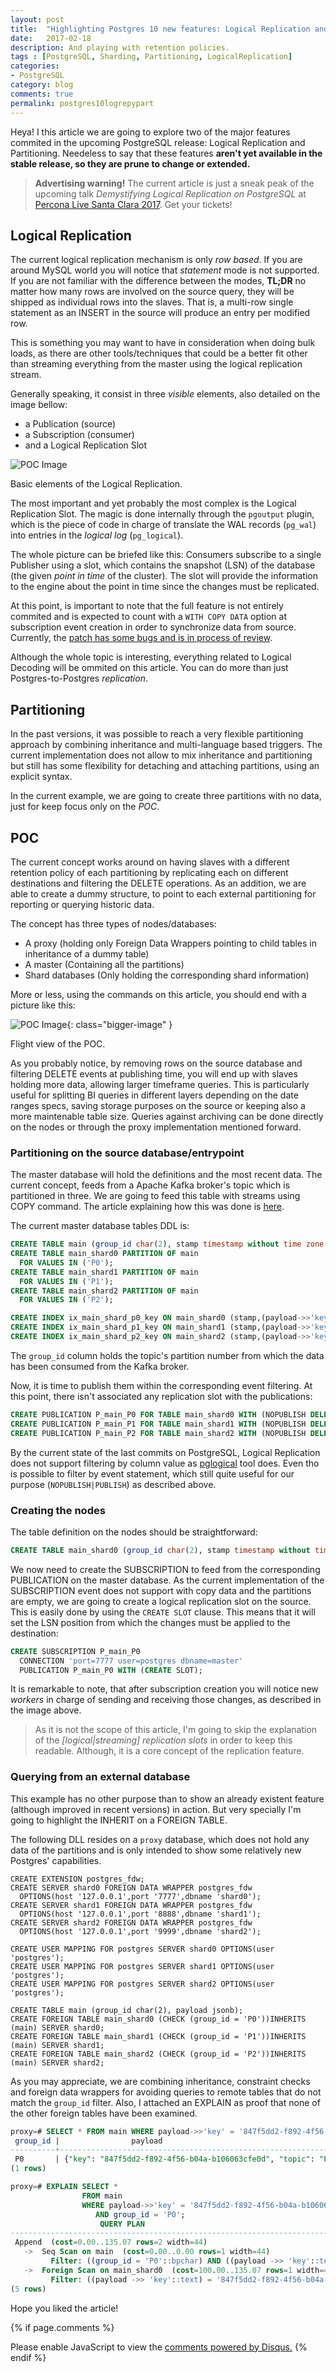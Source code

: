 ```yaml
---
layout: post
title:  "Highlighting Postgres 10 new features: Logical Replication and Partitioning."
date:   2017-02-18
description: And playing with retention policies.
tags : [PostgreSQL, Sharding, Partitioning, LogicalReplication]
categories:
- PostgreSQL
category: blog
comments: true
permalink: postgres10logrepypart
---
```



Heya! I this article we are going to explore two of the major features commited in
the upcoming PostgreSQL release: Logical Replication and Partitioning. Needeless to
say that these features **aren't yet available in the stable release, so they are prune
to change or extended.**

> **Advertising warning!**
> The current article is just a sneak peak of the upcoming talk _Demystifying Logical
Replication on PostgreSQL_ at [Percona Live Santa Clara 2017][4]. Get your tickets!

## Logical Replication

The current logical replication mechanism is only _row based_. If you are around MySQL
world you will notice that _statement_ mode is not supported. If you are not familiar
with the difference between the modes, **TL;DR** no matter how many rows are involved
on the source query, they will be shipped as individual rows into the slaves. That is,
a multi-row single statement as an INSERT in the source will produce an entry per modified
row.

This is something you may want to have in consideration when doing bulk loads, as there
are other tools/techniques that could be a better fit other than streaming everything
from the master using the logical replication stream.

Generally speaking, it consist in three _visible_ elements, also detailed on the image
bellow:

- a Publication  (source)
- a Subscription (consumer)
- and a Logical Replication Slot  

![POC Image][3]
<figcaption class="caption">Basic elements of the Logical Replication.</figcaption>


The most important and yet probably the most complex is the Logical Replication Slot.
The magic is done internally through the `pgoutput` plugin, which is the piece of code in charge
of translate the WAL records (`pg_wal`) into  entries in the _logical log_ (`pg_logical`).

The whole picture can be briefed like this: Consumers subscribe to a single Publisher
using a slot, which contains the snapshot (LSN) of the database (the given _point in time_
of the cluster). The slot will provide the information to the engine about the point in time
since the changes must be replicated.

At this point, is important to note that the full feature is not entirely commited
and is expected to count with a `WITH COPY DATA` option at subscription event creation
in order to synchronize data from source. Currently, the [patch has some bugs and is in process of review][6].

Although the whole topic is interesting, everything related to Logical Decoding will be ommited
on this article. You can do more than just Postgres-to-Postgres _replication_.

## Partitioning

In the past versions, it was possible to reach a very flexible partitioning approach by combining
inheritance and multi-language based triggers. The current implementation does not allow to mix
inheritance and partitioning but still has some flexibility for detaching and attaching partitions,
using an explicit syntax.

In the current example, we are going to create three partitions with no data, just for keep focus
only on the _POC_.


## POC

The current concept works around on having slaves with a different retention policy
of each partitioning by replicating each on different destinations and filtering
the DELETE operations. As an addition, we are able to create a dummy structure,
to point to each external partitioning for reporting or querying historic data.

The concept has three types of nodes/databases:

- A proxy (holding only Foreign Data Wrappers pointing to child tables in inheritance of a dummy table)
- A master (Containing all the partitions)
- Shard databases (Only holding the corresponding shard information)

More or less, using the commands on this article, you should end with a picture like this:

![POC Image][1]{: class="bigger-image" }
<figcaption class="caption">Flight view of the POC.</figcaption>

As you probably notice, by removing rows on the source database and filtering DELETE
events at publishing time, you will end up with slaves holding more data, allowing larger timeframe queries. This is particularly useful for splitting BI queries in different layers depending on the date ranges specs, saving storage purposes on the source or  keeping also a more maintenable table size.
Queries against archiving can be done directly on the nodes or through the proxy implementation
mentioned forward.


### Partitioning on the source database/entrypoint

The master database will hold the definitions and the most recent data. The current concept, feeds
from a Apache Kafka broker's topic which is partitioned in three. We are going to feed this table
with streams using COPY command. The article explaining how this was done is [here][5].

The current master database tables DDL is:

```sql
CREATE TABLE main (group_id char(2), stamp timestamp without time zone DEFAULT now(), payload jsonb) PARTITION BY LIST(group_id);
CREATE TABLE main_shard0 PARTITION OF main
  FOR VALUES IN ('P0');
CREATE TABLE main_shard1 PARTITION OF main
  FOR VALUES IN ('P1');
CREATE TABLE main_shard2 PARTITION OF main
  FOR VALUES IN ('P2');

CREATE INDEX ix_main_shard_p0_key ON main_shard0 (stamp,(payload->>'key'));
CREATE INDEX ix_main_shard_p1_key ON main_shard1 (stamp,(payload->>'key'));
CREATE INDEX ix_main_shard_p2_key ON main_shard2 (stamp,(payload->>'key'));
```

The `group_id` column holds the topic's partition number from which the data has
been consumed from the Kafka broker.  

Now, it is time to publish them within the corresponding event filtering. At this
point, there isn't associated any replication slot with the publications:

```sql
CREATE PUBLICATION P_main_P0 FOR TABLE main_shard0 WITH (NOPUBLISH DELETE);
CREATE PUBLICATION P_main_P1 FOR TABLE main_shard1 WITH (NOPUBLISH DELETE);
CREATE PUBLICATION P_main_P2 FOR TABLE main_shard2 WITH (NOPUBLISH DELETE);
```

By the current state of the last commits on PostgreSQL, Logical Replication does not support
filtering by column value as [pglogical][2] tool does. Even tho is possible to filter by
event statement, which still quite useful for our purpose (`NOPUBLISH|PUBLISH`) as
described above.


### Creating the nodes

The table definition on the nodes should be straightforward:

```sql
CREATE TABLE main_shard0 (group_id char(2), stamp timestamp without time zone, payload jsonb);
```

We now need to create the SUBSCRIPTION to feed from the corresponding PUBLICATION on the master database.
As the current implementation of the SUBSCRIPTION event does not support with copy data and the
partitions are empty, we are going to create a logical replication slot on the source. This is
easily done by using the `CREATE SLOT` clause. This means that it will set the LSN position from
which the changes must be applied to the destination:

```sql
CREATE SUBSCRIPTION P_main_P0
  CONNECTION 'port=7777 user=postgres dbname=master'
  PUBLICATION P_main_P0 WITH (CREATE SLOT);
```

It is remarkable to note, that after subscription creation you will notice new  _workers_ in charge
of sending and receiving those changes, as described in the image above.

> As it is not the scope of this article, I'm going to skip the explanation of the
> _[logical|streaming] replication slots_ in order to keep this readable.
> Although, it is a core concept of the replication feature.


### Querying from an external database

This example has no other purpose than to show an already existent feature (although improved
in recent versions) in action. But very specially I'm going to highlight the INHERIT on a
FOREIGN TABLE.

The following DLL resides on a `proxy` database, which does not hold any data of the partitions
and is only intended to show some relatively new Postgres' capabilities.

```
CREATE EXTENSION postgres_fdw;
CREATE SERVER shard0 FOREIGN DATA WRAPPER postgres_fdw
  OPTIONS(host '127.0.0.1',port '7777',dbname 'shard0');
CREATE SERVER shard1 FOREIGN DATA WRAPPER postgres_fdw
  OPTIONS(host '127.0.0.1',port '8888',dbname 'shard1');
CREATE SERVER shard2 FOREIGN DATA WRAPPER postgres_fdw
  OPTIONS(host '127.0.0.1',port '9999',dbname 'shard2');

CREATE USER MAPPING FOR postgres SERVER shard0 OPTIONS(user 'postgres');
CREATE USER MAPPING FOR postgres SERVER shard1 OPTIONS(user 'postgres');
CREATE USER MAPPING FOR postgres SERVER shard2 OPTIONS(user 'postgres');

CREATE TABLE main (group_id char(2), payload jsonb);
CREATE FOREIGN TABLE main_shard0 (CHECK (group_id = 'P0'))INHERITS (main) SERVER shard0;
CREATE FOREIGN TABLE main_shard1 (CHECK (group_id = 'P1'))INHERITS (main) SERVER shard1;
CREATE FOREIGN TABLE main_shard2 (CHECK (group_id = 'P2'))INHERITS (main) SERVER shard2;
```

As you may appreciate, we are combining inheritance, constraint checks and foreign data wrappers
for avoiding queries to remote tables that do not match the `group_id` filter. Also, I attached
an EXPLAIN as proof that none of the other foreign tables have been examined.

```sql
proxy=# SELECT * FROM main WHERE payload->>'key' = '847f5dd2-f892-4f56-b04a-b106063cfe0d' and group_id = 'P0';
 group_id |                payload                                                                      
----------+--------------------------------------------------------------------
 P0       | {"key": "847f5dd2-f892-4f56-b04a-b106063cfe0d", "topic": "PGSHARD", "offset": 47, "payload": "PXdmzb3EhEeNDdn5surg2VNmEdJoIys9", "partition": 0}
(1 rows)

proxy=# EXPLAIN SELECT *
                FROM main
                WHERE payload->>'key' = '847f5dd2-f892-4f56-b04a-b106063cfe0d'
                   AND group_id = 'P0';
                    QUERY PLAN          
--------------------------------------------------------------------------------
 Append  (cost=0.00..135.07 rows=2 width=44)
   ->  Seq Scan on main  (cost=0.00..0.00 rows=1 width=44)
         Filter: ((group_id = 'P0'::bpchar) AND ((payload ->> 'key'::text) = '847f5dd2-f892-4f56-b04a-b106063cfe0d'::text))
   ->  Foreign Scan on main_shard0  (cost=100.00..135.07 rows=1 width=44)
         Filter: ((payload ->> 'key'::text) = '847f5dd2-f892-4f56-b04a-b106063cfe0d'::text)
(5 rows)
```



Hope you liked the article!


{% if page.comments %}
<div id="disqus_thread"></div>
<script>


var disqus_config = function () {
this.page.url = {{ site.url }};  // Replace PAGE_URL with your page's canonical URL variable
this.page.identifier = {{ page.title }}; // Replace PAGE_IDENTIFIER with your page's unique identifier variable
};

(function() { // DON'T EDIT BELOW THIS LINE
var d = document, s = d.createElement('script');
s.src = '//3manuek.disqus.com/embed.js';
s.setAttribute('data-timestamp', +new Date());
(d.head || d.body).appendChild(s);
})();
</script>
<noscript>Please enable JavaScript to view the <a href="https://disqus.com/?ref_noscript">comments powered by Disqus.</a></noscript>
{% endif %}


[1]: http://www.3manuek.com/assets/posts/logreppart.jpg
[2]: https://2ndquadrant.com/es/resources/pglogical/
[3]: http://www.3manuek.com/assets/posts/logicalrepinternals.jpg
[4]: https://www.percona.com/live/17/sessions/demystifying-postgres-logical-replication
[5]: http://www.3manuek.com/kafkaandcopypg
[6]: https://www.postgresql.org/message-id/56f3ec6f1989c738a0fa865b13d25761@xs4all.nl
